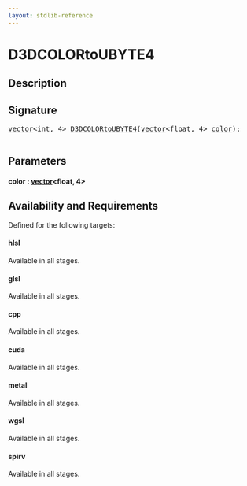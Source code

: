 ```yaml
---
layout: stdlib-reference
---
```


# D3DCOLORtoUBYTE4

## Description





## Signature 

<pre>
<a href="index.html" class="code_type">vector</a>&lt;<span class="code_keyword">int</span>, 4&gt; <a href="d3dcolortoubyte4-0234567abcde.html">D3DCOLORtoUBYTE4</a>(<a href="index.html" class="code_type">vector</a>&lt;<span class="code_keyword">float</span>, 4&gt; <a href="d3dcolortoubyte4-0234567abcde.html#decl-color" class="code_param">color</a>);

</pre>

## Parameters

####  <a id="decl-color"></a>color  : [vector](../types/vector/index)\<float, 4\>

## Availability and Requirements

Defined for the following targets:

#### hlsl
Available in all stages.

#### glsl
Available in all stages.

#### cpp
Available in all stages.

#### cuda
Available in all stages.

#### metal
Available in all stages.

#### wgsl
Available in all stages.

#### spirv
Available in all stages.



